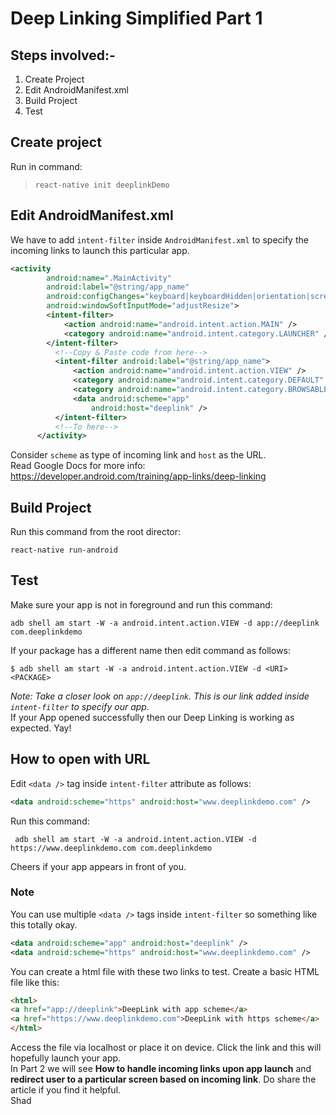 # Deep Linking Simplified Part 1

## Steps involved:-
1. Create Project
2. Edit AndroidManifest.xml
3. Build Project
4. Test 

## Create project
Run in command: 
>`react-native init deeplinkDemo`

## Edit AndroidManifest.xml
We have to add `intent-filter` inside `AndroidManifest.xml` to specify the incoming links to launch this particular app.
```xml
<activity
        android:name=".MainActivity"
        android:label="@string/app_name"
        android:configChanges="keyboard|keyboardHidden|orientation|screenSize"
        android:windowSoftInputMode="adjustResize">
        <intent-filter>
            <action android:name="android.intent.action.MAIN" />
            <category android:name="android.intent.category.LAUNCHER" />
        </intent-filter>
          <!--Copy & Paste code from here-->
          <intent-filter android:label="@string/app_name">
              <action android:name="android.intent.action.VIEW" />
              <category android:name="android.intent.category.DEFAULT" />
              <category android:name="android.intent.category.BROWSABLE" />
              <data android:scheme="app"
                  android:host="deeplink" />
          </intent-filter>
          <!--To here-->
      </activity>
```
Consider `scheme` as type of incoming link and `host` as the URL.  
Read Google Docs for more info:  
https://developer.android.com/training/app-links/deep-linking

## Build Project
Run this command from the root director:
```shell
react-native run-android
```

## Test
Make sure your app is not in foreground and run this command:  
```shell
adb shell am start -W -a android.intent.action.VIEW -d app://deeplink com.deeplinkdemo
```

If your package has a different name then edit command as follows:
```shell
$ adb shell am start -W -a android.intent.action.VIEW -d <URI> <PACKAGE>
```

*Note: Take a closer look on `app://deeplink`. This is our link added inside `intent-filter` to specify our app.*  
If your App opened successfully then our Deep Linking is working as expected. Yay!

## How to open with URL
Edit `<data />` tag inside `intent-filter` attribute as follows:
```xml
<data android:scheme="https" android:host="www.deeplinkdemo.com" />
```
Run this command:
```shell
 adb shell am start -W -a android.intent.action.VIEW -d https://www.deeplinkdemo.com com.deeplinkdemo
```
Cheers if your app appears in front of you.

### Note
You can use multiple `<data />` tags inside `intent-filter` so something like this totally okay.
```xml
<data android:scheme="app" android:host="deeplink" />
<data android:scheme="https" android:host="www.deeplinkdemo.com" />
```
You can create a html file with these two links to test. Create a basic HTML file like this:
```html
<html>
<a href="app://deeplink">DeepLink with app scheme</a>
<a href="https://www.deeplinkdemo.com">DeepLink with https scheme</a>
</html>
```
Access the file via localhost or place it on device. Click the link and this will hopefully launch your app.  
In Part 2 we will see **How to handle incoming links upon app launch** and **redirect user to a particular screen based on incoming link**.
Do share the article if you find it helpful.  
Shad



